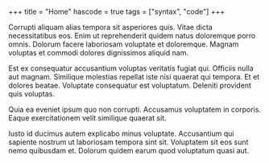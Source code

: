 +++
title = "Home"
hascode = true
tags = ["syntax", "code"]
+++

Corrupti aliquam alias tempora sit asperiores quis. Vitae dicta necessitatibus eos. Enim ut reprehenderit quidem natus doloremque porro omnis. Dolorum facere laboriosam voluptate et doloremque. Magnam voluptas et commodi dolores dignissimos aliquid nam.

Est ex consequatur accusantium voluptas veritatis fugiat qui. Officiis nulla aut magnam. Similique molestias repellat iste nisi quaerat qui tempora. Et et dolores beatae. Voluptate consequatur est voluptatum. Deleniti provident quis voluptas.

Quia ea eveniet ipsum quo non corrupti. Accusamus voluptatem in corporis. Eaque exercitationem velit similique quaerat sit.

Iusto id ducimus autem explicabo minus voluptate. Accusantium qui sapiente nostrum ut laboriosam tempora sint sit. Voluptatem sit eos sunt nemo quibusdam et. Dolorum quidem earum quod voluptatum quasi aut.
